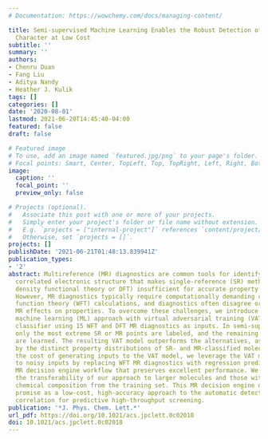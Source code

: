 ```yaml
---
# Documentation: https://wowchemy.com/docs/managing-content/

title: Semi-supervised Machine Learning Enables the Robust Detection of Multireference
  Character at Low Cost
subtitle: ''
summary: ''
authors:
- Chenru Duan
- Fang Liu
- Aditya Nandy
- Heather J. Kulik
tags: []
categories: []
date: '2020-08-01'
lastmod: 2021-06-20T14:45:40-04:00
featured: false
draft: false

# Featured image
# To use, add an image named `featured.jpg/png` to your page's folder.
# Focal points: Smart, Center, TopLeft, Top, TopRight, Left, Right, BottomLeft, Bottom, BottomRight.
image:
  caption: ''
  focal_point: ''
  preview_only: false

# Projects (optional).
#   Associate this post with one or more of your projects.
#   Simply enter your project's folder or file name without extension.
#   E.g. `projects = ["internal-project"]` references `content/project/deep-learning/index.md`.
#   Otherwise, set `projects = []`.
projects: []
publishDate: '2021-06-21T01:48:13.839941Z'
publication_types:
- '2'
abstract: Multireference (MR) diagnostics are common tools for identifying strongly
  correlated electronic structure that makes single-reference (SR) methods (e.g.,
  density functional theory or DFT) insufficient for accurate property prediction.
  However, MR diagnostics typically require computationally demanding correlated wave
  function theory (WFT) calculations, and diagnostics often disagree or fail to predict
  MR effects on properties. To overcome these challenges, we introduce a semi-supervised
  machine learning (ML) approach with virtual adversarial training (VAT) of an MR
  classifier using 15 WFT and DFT MR diagnostics as inputs. In semi-supervised learning,
  only the most extreme SR or MR points are labeled, and the remaining point labels
  are learned. The resulting VAT model outperforms the alternatives, as quantified
  by the distinct property distributions of SR- and MR-classified molecules. To reduce
  the cost of generating inputs to the VAT model, we leverage the VAT model’s robustness
  to noisy inputs by replacing WFT MR diagnostics with regression predictions in an
  MR decision engine workflow that preserves excellent performance. We demonstrate
  the transferability of our approach to larger molecules and those with distinct
  chemical composition from the training set. This MR decision engine demonstrates
  promise as a low-cost, high-accuracy approach to the automatic detection of strong
  correlation for predictive high-throughput screening.
publication: '*J. Phys. Chem. Lett.*'
url_pdf: https://doi.org/10.1021/acs.jpclett.0c02018
doi: 10.1021/acs.jpclett.0c02018
---
```

